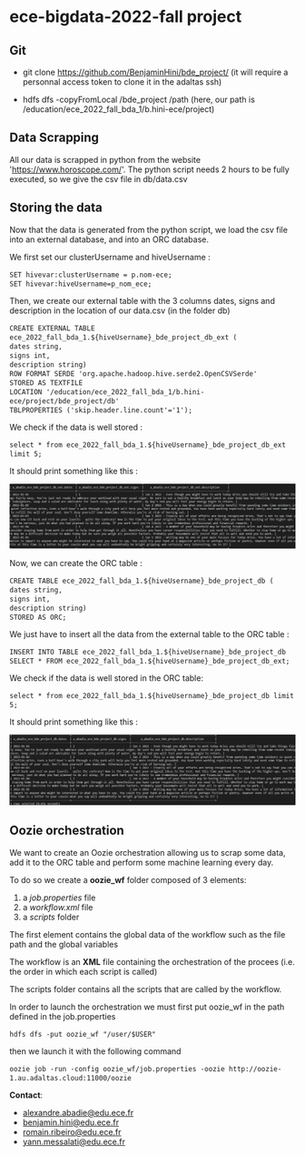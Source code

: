 # ece-bigdata-2022-fall project

## Git
- git clone https://github.com/BenjaminHini/bde_project/ (it will require a personnal access token to clone it in the adaltas ssh)

- hdfs dfs -copyFromLocal /bde_project /path (here, our path is /education/ece_2022_fall_bda_1/b.hini-ece/project)

## Data Scrapping

All our data is scrapped in python from the website 'https://www.horoscope.com/'.
The python script needs 2 hours to be fully executed, so we give the csv file in db/data.csv

## Storing the data

Now that the data is generated from the python script, we load the csv file into an external database, and into an ORC database.

We first set our clusterUsername and hiveUsername :

```
SET hivevar:clusterUsername = p.nom-ece;
SET hivevar:hiveUsername=p_nom_ece; 
```

Then, we create our external table with the 3 columns dates, signs and description in the location of our data.csv (in the folder db)

```
CREATE EXTERNAL TABLE ece_2022_fall_bda_1.${hiveUsername}_bde_project_db_ext (
dates string,
signs int,
description string)
ROW FORMAT SERDE 'org.apache.hadoop.hive.serde2.OpenCSVSerde'
STORED AS TEXTFILE
LOCATION '/education/ece_2022_fall_bda_1/b.hini-ece/project/bde_project/db'
TBLPROPERTIES ('skip.header.line.count'='1');
```

We check if the data is well stored : 
```
select * from ece_2022_fall_bda_1.${hiveUsername}_bde_project_db_ext limit 5;
```

It should print something like this : 

![Ext db](img/ext_db.jpg)


Now, we can create the ORC table : 

```
CREATE TABLE ece_2022_fall_bda_1.${hiveUsername}_bde_project_db (
dates string,
signs int,
description string)
STORED AS ORC;
```

We just have to insert all the data from the external table to the ORC table :
```
INSERT INTO TABLE ece_2022_fall_bda_1.${hiveUsername}_bde_project_db SELECT * FROM ece_2022_fall_bda_1.${hiveUsername}_bde_project_db_ext;
```

We check if the data is well stored in the ORC table: 
```
select * from ece_2022_fall_bda_1.${hiveUsername}_bde_project_db limit 5;
```

It should print something like this : 

![ORC db](img/orc_db.jpg)



##	Oozie orchestration

We want to create an Oozie orchestration allowing us to scrap some data, add it to the ORC table and perform some machine learning every day.

To do so we create a **oozie_wf** folder composed of 3 elements:

1. a *job.properties* file
2. a *workflow.xml* file
3. a *scripts* folder

The first element contains the global data of the workflow such as the file path and the global variables

The workflow is an **XML** file containing the orchestration of the procees (i.e. the order in which each script is called)

The scripts folder contains all the scripts that are called by the workflow.

In order to launch the orchestration we must first put oozie_wf in the path defined in the job.properties

```hive
hdfs dfs -put oozie_wf "/user/$USER"
```

then we launch it with the following command

````hive
oozie job -run -config oozie_wf/job.properties -oozie http://oozie-1.au.adaltas.cloud:11000/oozie
````



**Contact**: 
- alexandre.abadie@edu.ece.fr
- benjamin.hini@edu.ece.fr
- romain.ribeiro@edu.ece.fr
- yann.messalati@edu.ece.fr
